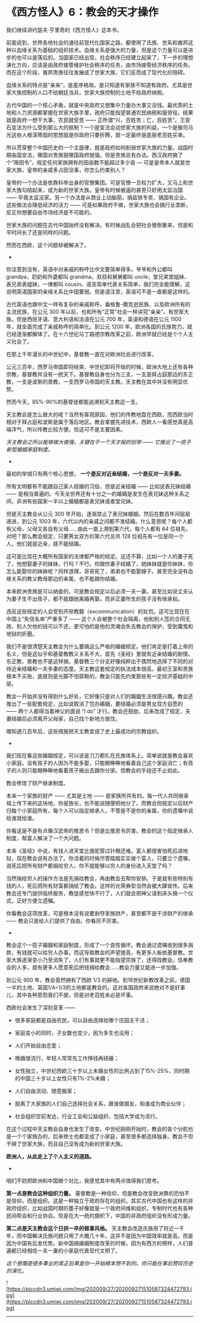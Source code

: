 # 《西方怪人》6：教会的天才操作

我们继续讲约瑟夫·亨里奇的《西方怪人》这本书。

前面说到，世界各地社会的通往前现代化国家之路，都使用了氏族、世系和酋邦这种以血缘关系为基础的组织技术。血缘关系是强大的力量，但是这个力量可以是进步的也可以是落后的。当国家已经出现，社会秩序已经建立起来了，下一步的理想演化方向，应该是由政府接管维护社会秩序的任务，由市场接管经济秩序的任务。而在这个阶段，酋邦贵族往往发展成了世家大族，它们反而成了现代化的阻碍。

血缘关系的特点是“亲亲”，是差序格局，是只知道有家族不知道有政府。尤其是世家大族控制的人口不给朝廷当兵，世家大族控制的土地不给政府纳税。

古代中国的一个核心矛盾，就是中央政府又想集中力量办大事又没钱。最优质的土地和人力资源都掌握在世家大族手里，政府只能指望普通农民纳税和服劳役。结果就是政府一想干大事，农民就受苦 —— 正所谓“兴，百姓苦；亡，百姓苦”。王安石变法为什么受到那么大的抵制？一个是变法会动世家大族的利益，一个是像司马光这些人根深蒂固的思想就是你政府只要折腾，就一定最终是底层老百姓买单。

所以贯穿整个中国历史的一个主旋律，就是政府如何削弱世家大族的力量。战国时期各国变法，哪国对贵族狠哪国政府就强。但是贵族总有办法。西汉政府搞了个“限田令”，规定任何家族拥有的田亩数不能超过多少亩 — 可是皇帝本人就是世家大族，皇帝的亲戚多占田没事，你怎么约束别人？

皇帝的一个办法是依靠科举出身的官僚集团。可是官僚一旦权力扩大，又马上和世家大族勾结起来，成为新的世家大族。皇帝有时候被逼的甚至只好用太监治国 —— 毕竟太监没家。另一个办法是从商业上动脑筋，搞盐铁专卖、搞国有企业。这些做法会降低经济的活力 —— 可是如果政府不做，世家大族也会搞行业垄断，反正你想要自由市场经济是不可能的。

世家大族的问题在古代中国始终没有解决。有时候战乱会把社会推倒重来，但是和平时间长了还是同样的问题。

然而在西欧，这个问题却被解决了。

*

你注意到没有，英语中对亲戚的称呼比中文要简单得多。爷爷和外公都叫 grandpa，奶奶和外婆都叫 grandma，叔叔和舅舅都叫 uncle，堂兄弟堂姐妹、表兄弟表姐妹，一律都叫 cousin。语言简单代表关系简单，我们完全能理解，这说明英语国家的亲缘关系比中国要弱。但是请注意，英语可不是一直都是这样的。

古代英语也跟中文一样有复杂的亲戚称呼。盎格鲁-撒克逊民族、以及欧洲所有的主流民族，在公元 300 年以前，也和所有“正常”社会一样讲究“亲亲”，有世家大族。但是西班牙语、意大利语和法语在公元 700 年，英语和德语在公元 1100 年，就全面完成了亲戚称呼的简单化。到公元 1200 年，欧洲各国的氏族势力，就已经逐渐都解体了。在十六世纪马丁路德宗教改革之前，欧洲早就已经是个个人主义社会了。

在那上千年漫长的中世纪中，基督教一直在对欧洲社会进行改革。

公元三百年，西罗马帝国即将结束、中世纪即将开始的时候，欧洲大地上还有各种宗教，基督教并没有一统天下。基督教自身也分为三支，一支是拜占庭那边的东正教，一支是波斯的景教，一支西罗马帝国的天主教。天主教在其中并没有明显优势。

然而今天，85%-90%的基督徒都能追溯到天主教这一支。

天主教会是怎么做大的呢？当然有客观原因，他们的传教地盘在西欧，而西欧当时相对于拜占庭和波斯是属于落后地区。教会掌握先进技术，西欧人一看感觉真是高端洋气，所以传教比较方便。但这可不是主要因素。

 *天主教会之所以能够做大做强，关键在于一个天才般的创举 —— 它推出了一揽子新型婚姻家庭制度。*

*

最初的举措只有两个核心思想， **一个是反对近亲结婚，一个是反对一夫多妻。**

所有文明都有不能跟自己家人结婚的习俗，但是近亲结婚 —— 比如说表兄妹结婚 —— 是相当普遍的。今天全世界还有十分之一的婚姻是发生在表兄妹这种关系之间，非洲有些国家一半以上婚姻都是表兄妹或者堂兄妹。

但是天主教会从公元 300 年开始，逐渐禁止了表兄妹婚姻。然后在数百年间层层递进，到公元 1003 年，六代以内的亲戚之间都不准结婚。什么意思呢？每个人都有父母，父母又各自有父母……由此一直上溯到第六代，每个人都有 64 位祖先，对吧？那么教会规定，只要男女双方的第六代总共 128 位祖先有一位是同一个人，他们就是近亲，就不能结婚。

这可是比现在大概所有国家的法律都严格的规定。这还不算，比如一个人的妻子死了，他想娶妻子的妹妹，行吗？不行。你跟你妻子结婚了，她妹妹就是你妹妹，你怎么能娶你的妹妹呢？同样道理，哥哥死了，弟弟也不能娶嫂子。甚至完全没有血缘关系的教父教母那边的亲属，也不能跟你结婚。

本来欧洲贵族是可以纳妾的，可是教会规定以后必须一夫一妻。甚至比如说丈夫认为妻子生不出孩子，都不能跟她离婚再娶。而非正妻所生的孩子没有继承权。

违反这些规定的人会受到开除教籍（excommunication）的处罚。这可比现在在中国上“失信名单”严重多了 —— 这个人会被整个社会隔离，他和别人签的合同无效，别人欠他的钱可以不还，更可怕的是他的灵魂会失去教会的保护，受到魔鬼和地狱的折磨。

我们不是很清楚天主教会为什么要搞这么严格的婚姻规定。他们肯定是打着上帝的名义，但是这似乎和基督教教义关系不大。首先《圣经》里就有近亲结婚的剧情。东正教、景教也不是这样搞，基督教三个分支好像纯粹出于偶然地选择了不同的对待近亲结婚和一夫多妻的态度。天主教这套规定的执法成本很高，最初王室和贵族根本不买账，底层则是光脚不怕穿鞋的，教会只能先约束那些有一定经济基础的中层。

教会一开始并没有得到什么好处，它好像只是对人们的婚姻生活很感兴趣。教会还推出了一些配套规定，比如说取消了包办婚姻，要结婚必须是男女双方自愿的 —— 两个人都得当着神父的面说 “I do” 才行。教会还鼓励、后来改成了规定，夫妻结婚后必须离开父母家，自己找个新地方居住。

哪知道几百年后，这些措施把天主教变成了史上最成功的宗教组织。

*

我们现在看这些婚姻规定，可以说是刀刀都扎在氏族体系上。简单说就是教会喜欢小家庭。没有孩子的人因为不能多娶，只能眼睁睁地看着自己这个家庭消亡；有孩子的人则只能眼睁睁地看着孩子搬出去跟你分家。但教会的手段还不止如此。

教会修改了财产继承制度。

本来一个家族的财产 —— 尤其是土地 —— 是家族所共有的。每一代人共同继承祖上传下来的这块地，你是族长，也不能说随便把地分了。而教会则规定以后财产归每个小家庭所有，每个人可以指定继承人，不管是不是你的亲属，你的遗嘱中说给谁就给谁。

你看这是不是有点像汉武帝的推恩令？但是比推恩令厉害。教会的这个指定继承人制度，帮富人解决了一个大问题。

本来《圣经》中说，有钱人进天堂比骆驼穿过针眼还难。富人都很害怕死后进地狱，现在教会说有办法了。你活着的时候尽管踏踏实实做个富人，只要立个遗嘱，说死后把所有财产都捐给穷人，你不就能够以穷人的身份进入天堂了吗？

当然捐给穷人的操作方法是先捐给教会，再由教会去帮你安排。于是就有些特别有钱的人，死后把所有财富都捐给了教会。这样的光荣典型当然会被大肆宣传。后来教会还专门提供临终服务，教徒感觉快不行了，人们就会把神父请到床头搞一个仪式，正好方便立遗嘱。

你看教会这项改革，可是根本没有说要剥夺家族财产，甚至都不是干涉财产的继承 —— 教会只是给人们提供了自由。你看厉不厉害。

*

教会这个一揽子婚姻和家庭制度，形成了一个良性循环。教会通过遗嘱收到很多捐款，有钱就可以给穷人办事，而这导致教会的声望提高，有更多人皈依基督教。世家大族逐渐变小乃至消失了，人们有事就更不能指望宗族了，还得找教会。信奉教会的人多，就有更多人愿意死后把钱捐给教会……教会力量又能进一步加强。

到公元 900 年，教会竟然拥有了西欧 1/3 的耕地。到16世纪新教改革之前，德国一半的土地、英国1/4~1/3的土地都是教会的。这对各国政府来说绝对不是好事儿，其中各种恩怨我们不提，但是对老百姓未必是坏事。

西欧社会发生了深刻变革 ——

* 很多家庭都是自由农民，可以自由选择给哪个庄园主干活；

* 家庭变小的同时，子女数也变少，因为多生也没用；

* 人们开始自由恋爱；

* 晚婚很流行，年轻人常常先工作挣钱再结婚；

* 女性独立，中世纪西欧三十岁以上未婚女性的比例占到了15%-25%，同时期的中国三十岁以上女性只有1%-2%未婚；

* 人们自由流动、随意搬家；

* 脱离了大家族的人们自己选择社会关系，跟谁做朋友，和谁成为商业伙伴；

* 社会组织空前发达，行业工会和公益组织、包括大学成为流行。

在这个过程中天主教会自身也发生了改变。中世纪刚刚开始时，教会的各个分舵也是一个个家族办的，后来修士也都变成了小家庭，甚至很多都选择独身。教会不但干掉了世家大族，而且自己没有成为新的世家大族。

 **欧洲人，从此走上了个人主义的道路。**

*

咱们不妨把欧洲和中国做个对比，我感觉其中有两点值得我们思考。

 **第一点是教会这种组织力量。** 基督教是一种信仰，但是教会改变欧洲靠的恐怕不是信仰，而是组织。这是一种独立于政府存在的组织。其实古代中国也有这样的非政府组织，比如战国时期的墨子好像就是一个政府间维和组织，专制时代也有各种民间帮会和行业协会。但是在大一统的旗帜下，中国的非政府组织没有形成力量。

 **第二点是天主教会这个日拱一卒的做事风格。** 天主教会改造氏族用了将近一千年，而中国解决氏族问题只用了大概几十年。这并不是因为中国效率就是高，而是因为中国有后发优势。新中国搞婚姻制度改革的时候，因为有西方的榜样，人们普遍都已经相信一夫一妻的小家庭代表现代文明了。

 *这个感慨是很多事业的真正后果是你一开始根本想不到的。你只能在事后赞叹历史的演化。*

![https://piccdn3.umiwi.com/img/202009/27/202009271510587324472793.jpg](https://piccdn3.umiwi.com/img/202009/27/202009271510587324472793.jpg)

---
